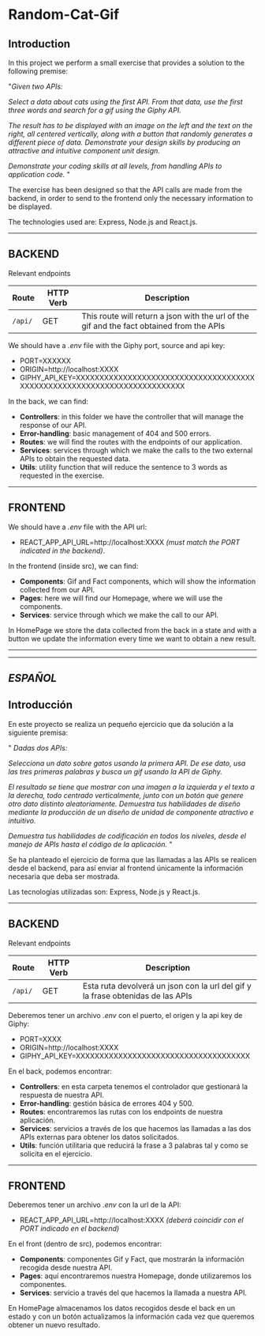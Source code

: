 # **Random-Cat-Gif**

## **Introduction**

In this project we perform a small exercise that provides a solution to the following premise:


"*Given two APIs:*

*Select a data about cats using the first API.*
*From that data, use the first three words and search for a gif using the Giphy API.* 

*The result has to be displayed with an image on the left and the text on the right, all*
*centered vertically, along with a button that randomly generates a different piece of data.*
*Demonstrate your design skills by producing an attractive and intuitive component unit design.*

*Demonstrate your coding skills at all levels, from handling APIs to application code.* "

The exercise has been designed so that the API calls are made from the backend, in order to send to the frontend only the necessary information to be displayed.

The technologies used are: Express, Node.js and React.js.
__________________________________

## **BACKEND**

Relevant endpoints 

| Route | HTTP Verb | Description |
| --------------------------------------------------- | ---------- | ------------------------------- |
| `/api/` | GET | This route will return a json with the url of the gif and the fact obtained from the APIs |

We should have a *.env* file with the Giphy port, source and api key:

* PORT=XXXXXX
* ORIGIN=http://localhost:XXXX
* GIPHY_API_KEY=XXXXXXXXXXXXXXXXXXXXXXXXXXXXXXXXXXXXXXXXXXXXXXXXXXXXXXXXXXXXXXXXXXXXXXXXX

In the back, we can find:

* **Controllers**: in this folder we have the controller that will manage the response of our API.
* **Error-handling**: basic management of 404 and 500 errors.
* **Routes**: we will find the routes with the endpoints of our application.
* **Services**: services through which we make the calls to the two external APIs to obtain the requested data.
* **Utils**: utility function that will reduce the sentence to 3 words as requested in the exercise.

____________________________
## **FRONTEND**

We should have a *.env* file with the API url:

* REACT_APP_API_URL=http://localhost:XXXX *(must match the PORT indicated in the backend)*.


In the frontend (inside src), we can find:

* **Components**: Gif and Fact components, which will show the information collected from our API.
* **Pages**: here we will find our Homepage, where we will use the components.
* **Services**: service through which we make the call to our API.

In HomePage we store the data collected from the back in a state and with a button we update the information every time we want to obtain a new result.


____________________________________
____________________________________


## ***ESPAÑOL***

## **Introducción**

En este proyecto se realiza un pequeño ejercicio que da solución a la siguiente premisa:


" *Dadas dos APIs:*

*Selecciona un dato sobre gatos usando la primera API.*
*De ese dato, usa las tres primeras palabras y busca un gif usando la API de Giphy.*

*El resultado se tiene que mostrar con una imagen a la izquierda y el texto a la derecha, todo*
*centrado verticalmente, junto con un botón que genere otro dato distinto aleatoriamente.*
*Demuestra tus habilidades de diseño mediante la producción de un diseño de unidad de*
*componente atractivo e intuitivo.* 

*Demuestra tus habilidades de codificación en todos los niveles, desde el manejo de APIs hasta el código de la aplicación.* "

Se ha planteado el ejercicio de forma que las llamadas a las APIs se realicen desde el backend, para así 
enviar al frontend únicamente la información necesaria que deba ser mostrada.

Las tecnologías utilizadas son: Express, Node.js y React.js.
__________________________________

## **BACKEND**

Relevant endpoints 

| Route                                               | HTTP Verb  | Description                     |
| --------------------------------------------------- | ---------- | ------------------------------- |
| `/api/`                                             | GET        | Esta ruta devolverá un json con la url del gif y la frase obtenidas de las APIs |

Deberemos tener un archivo *.env* con el puerto, el origen y la api key de Giphy:

* PORT=XXXX
* ORIGIN=http://localhost:XXXX
* GIPHY_API_KEY=XXXXXXXXXXXXXXXXXXXXXXXXXXXXXXXXXXXXX

En el back, podemos encontrar:

* **Controllers**: en esta carpeta tenemos el controlador que gestionará la respuesta de nuestra API.
* **Error-handling**: gestión básica de errores 404 y 500.
* **Routes**: encontraremos las rutas con los endpoints de nuestra aplicación.
* **Services**: servicios a través de los que hacemos las llamadas a las dos APIs externas para obtener los datos solicitados.
* **Utils**: función utilitaria que reducirá la frase a 3 palabras tal y como se solicita en el ejercicio.

____________________________
## **FRONTEND**

Deberemos tener un archivo *.env* con la url de la API:

* REACT_APP_API_URL=http://localhost:XXXX *(deberá coincidir con el PORT indicado en el backend)*


En el front (dentro de src), podemos encontrar:

* **Components**: componentes Gif y Fact, que mostrarán la información recogida desde nuestra API.
* **Pages**: aquí encontraremos nuestra Homepage, donde utilizaremos los componentes.
* **Services**: servicio a través del que hacemos la llamada a nuestra API.

En HomePage almacenamos los datos recogidos desde el back en un estado y con un botón actualizamos la información cada vez que queremos obtener un nuevo resultado.



